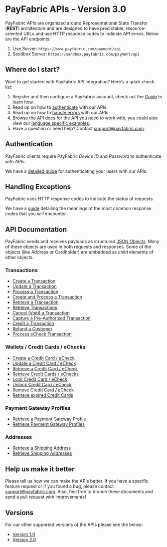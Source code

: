 PayFabric APIs - Version 3.0
==============
PayFabric APIs are organized around Representational State Transfer (**REST**) architecture and are designed to have predictable, resource-oriented URLs and use HTTP response codes to indicate API errors. Below are the API endpoints:

1. Live Server:    ``https://www.payfabric.com/payment/api``
1. Sandbox Server: ``https://sandbox.payfabric.com/payment/api``

Where do I start?
-----------------

Want to get started with PayFabric API integration? Here's a quick check list:

1. Register and then configure a PayFabric account, check out the [Guide](https://github.com/PayFabric/Portal/blob/master/PayFabric/Sections/Configure%20Portal.md) to learn how.
2. Read up on how to [authenticate](#authentication) with our APIs. 
3. Read up on how to [handle errors](#handling-exceptions) with our APIs.
4. Browse the [API docs](#api-documentation) for the API you need to work with, you could also view our [language specific examples](Samples).
5. Have a question or need help? Contact <support@payfabric.com>.


Authentication
--------------
PayFabric clients require PayFabric *Device ID* and *Password*  to authenticate with APIs.

We have a [detailed guide](Sections/Authentication.md) for authenticating your users with our APIs.


Handling Exceptions
-------------------
PayFabric uses HTTP response codes to indicate the status of requests. 

We have a [guide](Sections/Errors.md) detailing the meanings of the most common response codes that you will encounter. 


API Documentation
-----------------
PayFabric sends and receives payloads as structured [JSON Objects](Sections/Objects.md). 
Many of these objects are used in both requests and responses. Some of the objects (like Address or Cardholder) are embedded
as child elements of other objects.

### Transactions
* [Create a Transaction](Sections/Transactions.md#create-a-transaction)
* [Update a Transaction](Sections/Transactions.md#update-a-transaction)
* [Process a Transaction](Sections/Transactions.md#process-a-transaction)
* [Create and Process a Transaction](Sections/Transactions.md#create-and-process-a-transaction)
* [Retrieve a Transaction](Sections/Transactions.md#retrieve-a-transaction)
* [Retrieve Transactions](Sections/Transactions.md#retrieve-transactions)
* [Cancel (Void) a Transaction](Sections/Transactions.md#referenced-transactions-capture-ship-void-or-credit)
* [Capture a Pre-Authorized Transaction](Sections/Transactions.md#referenced-transactions-capture-ship-void-or-credit)
* [Credit a Transaction](Sections/Transactions.md#referenced-transactions-capture-ship-void-or-credit)
* [Refund a Customer](Sections/Transactions.md#refund-a-customer)
* [Process eCheck Transaction](Sections/Process%20eCheck%20Transaction.md)

### Wallets / Credit Cards / eChecks
* [Create a Credit Card / eCheck](Sections/Wallets.md#create-a-credit-card)
* [Update a Credit Card / eCheck](Sections/Wallets.md#update-a-credit-card--echeck)
* [Retrieve a Credit Card / eCheck](Sections/Wallets.md#retrieve-a-credit-card--echeck)
* [Retrieve Credit Cards / eChecks](Sections/Wallets.md#retrieve-credit-cards--echecks)
* [Lock Credit Card / eCheck](Sections/Wallets.md#lock-credit-card--echeck)
* [Unlock Credit Card / eCheck](Sections/Wallets.md#unlock-credit-card--echeck)
* [Remove Credit Card / eCheck](Sections/Wallets.md#remove-credit-card--echeck)
* [Retrieve expired Credit Cards](Sections/Wallets.md#retrieve-expired-wallet)

### Payment Gateway Profiles
* [Retrieve a Payment Gateway Profile](Sections/Payment%20Gateway%20Profiles.md#retrieve-a-payment-gateway-profile)
* [Retrieve Payment Gateway Profiles](Sections/Payment%20Gateway%20Profiles.md#retrieve-payment-gateway-profiles)

### Addresses
* [Retrieve a Shipping Address](Sections/Addresses.md#retrieve-a-shipping-address)
* [Retrieve Shipping Addresses](Sections/Addresses.md#retrieve-shipping-addresses)


Help us make it better
----------------------
Please tell us how we can make the APIs better. If you have a specific feature request or if you found a bug, please contact <support@payfabric.com>. Also, feel free to branch these documents and send a pull request with improvements!

Versions
------------
For our other supported versions of the APIs please see the below:

* [Version 1.0](https://github.com/PayFabric/APIs/tree/v1)
* [Version 2.0](https://github.com/PayFabric/APIs/tree/v2)

